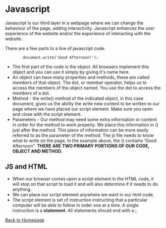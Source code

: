 # Javascript

Javascript is our third layer in a webpage where we can change the behaviour of the page, adding interactivity. Javascript enhances the user experience of the website and/or the experience of interacting with the website.

There are a few parts to a line of javascript code.

            document.write('Good Afternoon!');

- The first part of the code is the object. All browsers implement this object and you can use it simply by giving it's name here.
- An object can have many properties and methods, these are called members of that object. The dot, or member operator, helps us to access the members of the object named. You use the dot to access the members of a dot. 
- Method - the write() method of the indicated object, in this case document, gives us the ability the write new content to be written to our page where we have placed our script element. Make sure you open and close with the script element.
- Parameters - Our method may need some extra information or content in order for the method to work properly. We place this information in () just after the method. This piece of information can be more easily referred to as the parameter of the method. The js file needs to know what to write on the page. In the example above, the () contains 'Good Afternoon". 
**THERE ARE TWO PRIMARY PORTIONS OF OUR CODE, OBJECT AND METHOD.**

## JS and HTML

- When our browser comes upon a script element in the HTML code, it will stop on that script to load it and will also determine if it needs to do anything.
- We can place our script element anywhere we want in our html code. 
- The script element is set of instruction instructing that a particular computer will be able to follow in order one at a time. A single instruction is a **statement**. All statements should end with a ;.



[Back to Homepage](README.md)
